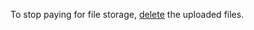 To stop paying for file storage, [delete](../../storage/operations/objects/delete.md) the uploaded files.

